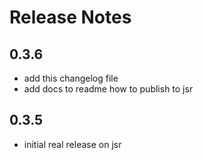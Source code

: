 # Release Notes

## 0.3.6

- add this changelog file
- add docs to readme how to publish to jsr

## 0.3.5

- initial real release on jsr

